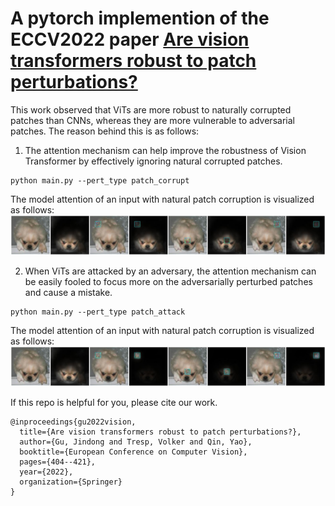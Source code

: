 
# A pytorch implemention of the ECCV2022 paper <a href="https://arxiv.org/pdf/2111.10659.pdf">Are vision transformers robust to patch perturbations?</a>

This work observed that ViTs are more robust to naturally corrupted patches than CNNs, whereas they are more vulnerable to adversarial patches. The reason behind this is as follows:


1) The attention mechanism can help improve the robustness of Vision Transformer by effectively ignoring natural corrupted patches. 

```
python main.py --pert_type patch_corrupt
```
The model attention of an input with natural patch corruption is visualized as follows:
![Natural Patch Corruption](src/imgs/Attention_vis_patch_corrupt.jpg)

2) When ViTs are attacked by an adversary, the attention mechanism can be easily fooled to focus more on the adversarially perturbed patches and cause a mistake.

```
python main.py --pert_type patch_attack
```
The model attention of an input with natural patch corruption is visualized as follows:
![Natural Patch Corruption](src/imgs/Attention_vis_patch_attack.jpg)


If this repo is helpful for you, please cite our work.
```
@inproceedings{gu2022vision,
  title={Are vision transformers robust to patch perturbations?},
  author={Gu, Jindong and Tresp, Volker and Qin, Yao},
  booktitle={European Conference on Computer Vision},
  pages={404--421},
  year={2022},
  organization={Springer}
}
```
